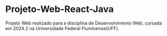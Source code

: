 # Projeto-Web-React-Java
Projeto Web realizado para a disciplina de Desenvolvimento Web, cursada em 2024.2 na Universidade Federal Fluminense(UFF).

